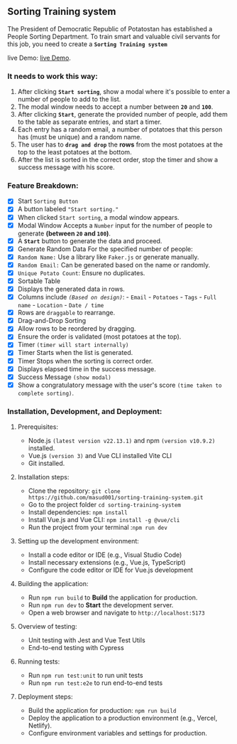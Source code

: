 ## Sorting Training system

The President of Democratic Republic of Potatostan has established a People Sorting Department. To train smart and valuable civil servants for this job, you need to create a **`Sorting Training system`**

live Demo: [live Demo](https://sorting-system.netlify.app/).

### It needs to work this way:

1. After clicking **`Start sorting`**, show a modal where it's possible to enter a number of people to add to the list.
2. The modal window needs to accept a number between **`20`** and **`100`**.
3. After clicking **`Start`**, generate the provided number of people, add them to the table as separate entries, and start a timer.
4. Each entry has a random email, a number of potatoes that this person has (must be unique) and a random name.
5. The user has to **`drag and drop`** the **rows** from the most potatoes at the top to the least potatoes at the bottom.
6. After the list is sorted in the correct order, stop the timer and show a success message with his score.

### Feature Breakdown:

- [x] Start `Sorting Button`
- [x] A button labeled `"Start sorting."`
- [x] When clicked `Start sorting`, a modal window appears.
- [x] Modal Window Accepts a `Number` input for the number of people to generate **(between `20` and `100`)**.
- [x] A **`Start`** button to generate the data and proceed.
- [x] Generate Random Data For the specified number of people:
- [x] `Random Name:` Use a library like `Faker.js` or generate manually.
- [x] `Random Email:` Can be generated based on the name or randomly.
- [x] `Unique Potato Count`: Ensure no duplicates.
- [x] Sortable Table
- [x] Displays the generated data in rows.
- [x] Columns include _`(Based on design)`_: - `Email` - `Potatoes` - `Tags` - `Full name` - `Location` - `Date / time`
- [x] Rows are `draggable` to rearrange.
- [x] Drag-and-Drop Sorting
- [x] Allow rows to be reordered by dragging.
- [x] Ensure the order is validated (most potatoes at the top).
- [x] Timer `(timer will start internally)`
- [x] Timer Starts when the list is generated.
- [x] Timer Stops when the sorting is correct order.
- [x] Displays elapsed time in the success message.
- [x] Success Message `(show modal)`
- [x] Show a congratulatory message with the user's score `(time taken to complete sorting)`.

### Installation, Development, and Deployment:

1. Prerequisites:
   - Node.js `(latest version v22.13.1)` and npm `(version v10.9.2)` installed.
   - Vue.js `(version 3)` and Vue CLI installed Vite CLI
   - Git installed.
2. Installation steps:

   - Clone the repository: `git clone https://github.com/masud001/sorting-training-system.git`
   - Go to the project folder `cd sorting-training-system`
   - Install dependencies: `npm install`
   - Install Vue.js and Vue CLI: `npm install -g @vue/cli`
   - Run the project from your terminal :`npm run dev`

3. Setting up the development environment:
   - Install a code editor or IDE (e.g., Visual Studio Code)
   - Install necessary extensions (e.g., Vue.js, TypeScript)
   - Configure the code editor or IDE for Vue.js development
4. Building the application:
   - Run `npm run build` to **Build** the application for production.
   - Run `npm run dev` to **Start** the development server.
   - Open a web browser and navigate to `http://localhost:5173`
5. Overview of testing:
   - Unit testing with Jest and Vue Test Utils
   - End-to-end testing with Cypress
6. Running tests:

   - Run `npm run test:unit` to run unit tests
   - Run `npm run test:e2e` to run end-to-end tests

7. Deployment steps:
   - Build the application for production: `npm run build`
   - Deploy the application to a production environment (e.g., Vercel, Netlify).
   - Configure environment variables and settings for production.
